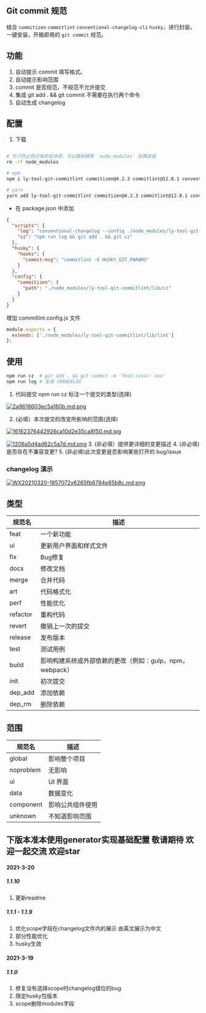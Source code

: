 <!--
 * @Author: liuYang
 * @Description: 请填写描述信息
 * @Path: 引入路径
 * @Date: 2021-03-18 13:17:52
 * @LastEditors: liuYang
 * @LastEditTime: 2021-03-24 16:31:24
 * @MustParam: 必传参数
 * @OptionalParam: 选传参数
 * @EmitFunction: 函数
 * @Slot/Props.children: 提供的插槽或render
 * @Examples: 使用示例
-->
## Git commit 规范

结合 `commitizen` `commitlint` `conventional-changelog-cli` `husky`，进行封装，一键安装，开箱即用的 `git commit` 规范。 

## 功能

1. 自动提示 commit 填写格式。 
2. 自动提示影响范围
3. commit 是否规范，不规范不允许提交
4. 集成 git add . && git commit 不需要在执行两个命令
5. 自动生成 changelog

## 配置

1. 下载

```bash

# 为了防止和已有的包冲突，可以提前移除 `node_modules` 后再安装
rm -rf node_modules

# npm
npm i ly-tool-git-commitlint commitizen@4.2.3 commitlint@12.0.1 conventional-changelog-cli@2.1.1 husky@3.0.9 husky@3.0.9 -D

# yarn 
yarn add ly-tool-git-commitlint commitizen@4.2.3 commitlint@12.0.1 conventional-changelog-cli@2.1.1 husky@3.0.9 -D

```

- 在 package.json 中添加

```json
{
  "scripts": {
    "log": "conventional-changelog --config ./node_modules/ly-tool-git-commitlint/lib/log -i CHANGELOG.md -s -r 0",
    "cz": "npm run log && git add . && git cz"
  },
  "husky": {
    "hooks": {
      "commit-msg": "commitlint -E HUSKY_GIT_PARAMS"
    }
  },
  "config": {
    "commitizen": {
      "path": "./node_modules/ly-tool-git-commitlint/lib/cz"
    }
  }
}
```

增加 commitlint.config.js 文件

```js
module.exports = {
  extends: ['./node_modules/ly-tool-git-commitlint/lib/lint']
};
```

## 使用

```bash
npm run cz  # git add . && git commit -m 'feat:(xxx): xxx'
npm run log # 生成 CHANGELOG
```

1. 代码提交 npm run cz 
   标注一个提交的类型(选择)
   
[![2a9618603ec5a160b.md.png](https://www.imageoss.com/images/2021/03/18/2a9618603ec5a160b.md.png)](https://www.imageoss.com/image/Fw9uC)

2. (必填）本次提交的改变所影响的范围(选择)

[![16162376442926ca10d2e35ca8f50.md.jpg](https://www.imageoss.com/images/2021/03/20/16162376442926ca10d2e35ca8f50.md.jpg)](https://www.imageoss.com/image/F81OH)

[![1206a5d4ad62c5a7d.md.png](https://www.imageoss.com/images/2021/03/18/1206a5d4ad62c5a7d.md.png)](https://www.imageoss.com/image/Fw2m9)
3. (非必填）提供更详细的变更描述
4. (非必填)是否存在不兼容变更?
5. (非必填)此次变更是否影响某些打开的 bug/issue 

### changelog 演示

[![WX20210320-1857072x6265fb6784e85b8c.md.png](https://www.imageoss.com/images/2021/03/20/WX20210320-1857072x6265fb6784e85b8c.md.png)](https://www.imageoss.com/image/F86zE)

## 类型

| 规范名   | 描述                                                    |
| -------- | ------------------------------------------------------- |
| feat     | 一个新功能|
| ui     | 更新用户界面和样式文件|
| fix     | Bug修复|
| docs     | 修改文档|
| merge     | 合并代码|
| art     | 代码格式化|
| perf     | 性能优化|
| refactor     | 重构代码|
| revert     | 撤销上一次的提交|
| release     | 发布版本|
| test     | 测试用例|
| build     | 影响构建系统或外部依赖的更改（例如：gulp，npm，webpack）|
| init     | 初次提交|
| dep_add     | 添加依赖|
| dep_rm     | 删除依赖|

## 范围

| 规范名   | 描述                                                    |
| -------- | ------------------------------------------------------- |
| global     | 影响整个项目|
| noproblem     | 无影响|
| ui     | UI 界面|
| data     | 数据变化|
| component     | 影响公共组件使用|
| unknown     | 不知道影响范围|  


## 下版本准本使用generator实现基础配置 敬请期待  欢迎一起交流 欢迎star

#### 2021-3-20  

##### 1.1.10

1. 更新readme 

##### 1.1.1 - 1.1.9

1. 优化scope字段在changelog文件内的展示 由英文展示为中文  
2. 部分性能优化  
3. husky生效  

#### 2021-3-19  

##### 1.1.0

1. 修复没有选择scope时changelog错位的bug  
2. 限定husky包版本  
3. scope删除modules字段  


